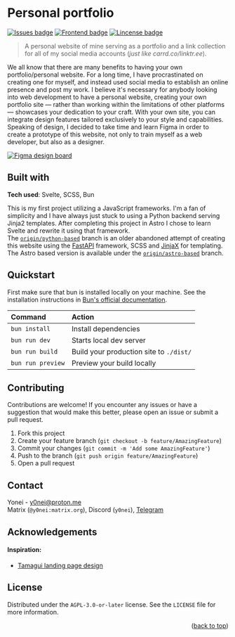 <a name="readme-top"></a>

# Personal portfolio
[![Issues badge][issues badge]][issues]
[![Frontend badge][frontend badge]](https://svelte.dev)
[![Lincense badge][license badge]][license]

> A personal website of mine serving as a portfolio and a link collection for all of my social media accounts (*just like carrd.co/linktr.ee*).

We all know that there are many benefits to having your own portfolio/personal website. For a long time, I have procrastinated on creating one for myself, and instead used social media to establish an online presence and post my work. I believe it's necessary for anybody looking into web development to have a personal website, creating your own portfolio site — rather than working within the limitations of other platforms — showcases your dedication to your craft. With your own site, you can integrate design features tailored exclusively to your style and capabilities.
Speaking of design, I decided to take time and learn Figma in order to create a prototype of this website, not only to train myself as a web developer, but also as a designer.

[![Figma design board][figma badge]][figma board]

## Built with
**Tech used**: Svelte, SCSS, Bun

This is my first project utilizing a JavaScript frameworks. I'm a fan of simplicity and I have always just stuck to using a Python backend serving Jinja2 templates. After completing this project in Astro I chose to learn Svelte and rewrite it using that framework.  
The [`origin/python-based`][python branch] branch is an older abandoned attempt of creating this website using the [FastAPI][fastapi] framework, SCSS and [JinjaX][jinjax] for templating.  
The Astro based version is available under the [`origin/astro-based`][astro branch] branch.

## Quickstart
First make sure that bun is installed locally on your machine. See the installation instructions in [Bun's official documentation][bun install docs].

| Command                   | Action                                           |
| :------------------------ | :----------------------------------------------- |
| `bun install`             | Install dependencies                             |
| `bun run dev`             | Starts local dev server                          |
| `bun run build`           | Build your production site to `./dist/`          |
| `bun run preview`         | Preview your build locally                       |

## Contributing
Contributions are welcome! If you encounter any issues or have a suggestion that would make this better, please open an issue or submit a pull request.
1. Fork this project
2. Create your feature branch (`git checkout -b feature/AmazingFeature`)
3. Commit your changes (`git commit -m 'Add some AmazingFeature'`)
4. Push to the branch (`git push origin feature/AmazingFeature`)
5. Open a pull request

## Contact
Yonei - <y0nei@proton.me>  
Matrix (`@y0nei:matrix.org`), Discord (`y0nei`), [Telegram](https://t.me/y0nei)

## Acknowledgements
#### Inspiration:
- [Tamagui landing page design](https://www.lapa.ninja/post/tamagui/)

## License
Distributed under the `AGPL-3.0-or-later` license. See the `LICENSE` file for more information.

<p align="right">(<a href="#readme-top">back to top</a>)</p>

<!-- LINKS & IMAGES -->
[issues badge]: https://badgers.space/github/issues/y0nei/portfolio?corner_radius=s
[frontend badge]: https://badgers.space/badge/frontend/svelte?color=FF3E00&corner_radius=s
[license badge]: https://badgers.space/badge/license/AGPL-3.0?color=pink&corner_radius=s
[figma badge]: https://badgers.space/badge/icon/figma%20design%20board?icon=feather-figma&color=F24E1E&scale=1.33&corner_radius=m&label=

[license]: https://github.com/y0nei/portfolio/blob/main/LICENSE
[issues]: https://github.com/y0nei/portfolio/issues
[python branch]: https://github.com/y0nei/portfolio/tree/python-based
[astro branch]: https://github.com/y0nei/portfolio/tree/astro-based
[figma board]: https://www.figma.com/file/9nHRCQxvyppGR1tTV1Oxje/Personal-portfolio?type=design&node-id=0%3A1&mode=design&t=ZYjOHM0oWB0JF30c-1
[bun install docs]: https://bun.sh/docs/installation
[fastapi]: https://fastapi.tiangolo.com/
[jinjax]: https://jinjax.scaletti.dev/
